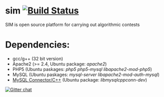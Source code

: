 # sim [![Build Status](https://travis-ci.org/krzyk240/sim.svg?branch=master)](https://travis-ci.org/krzyk240/sim)

SIM is open source platform for carrying out algorithmic contests

# Dependencies:

- gcc/g++ (32 bit version)
- Apache2 (>= 2.4, Ubuntu package: _apache2_)
- PHP5 (Ubuntu paskages: _php5 php5-mysql libapache2-mod-php5_)
- MySQL (Ubuntu paskages: _mysql-server libapache2-mod-auth-mysql_)
- [MySQL Connector/C++](http://dev.mysql.com/downloads/connector/cpp/) (Ubuntu package: _libmysqlcppconn-dev_)

[![Gitter chat](https://badges.gitter.im/krzyk240/sim.png)](https://gitter.im/krzyk240/sim)
